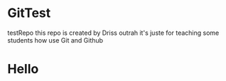 # GitTest
testRepo
this repo is created by Driss outrah it's juste for teaching some students how use Git and Github 
<h1> Hello </h1>
